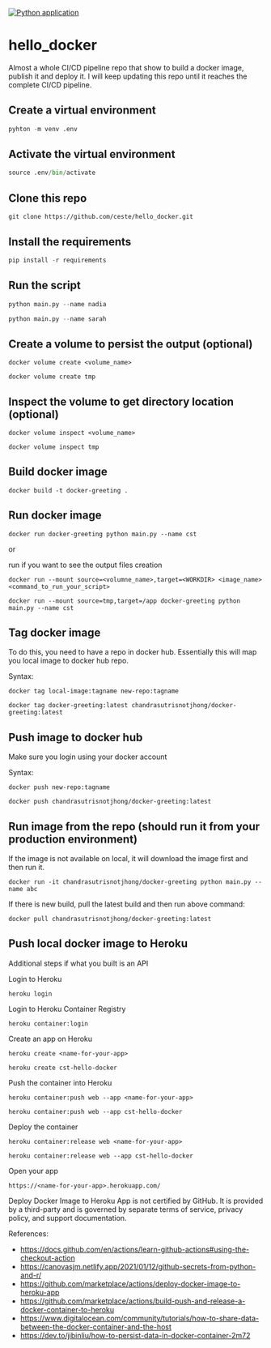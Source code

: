 [![Python application](https://github.com/ceste/hello_docker/actions/workflows/main.yml/badge.svg)](https://github.com/ceste/hello_docker/actions/workflows/main.yml)

# hello_docker

Almost a whole CI/CD pipeline repo that show to build a docker image, publish it and deploy it. I will keep updating this repo until it reaches the complete CI/CD pipeline.


## Create a virtual environment

```python
pyhton -m venv .env
```

## Activate the virtual environment

```python
source .env/bin/activate
```

## Clone this repo

```git
git clone https://github.com/ceste/hello_docker.git
```

## Install the requirements

```python
pip install -r requirements
```

## Run the script

```python
python main.py --name nadia
```

```python
python main.py --name sarah
```

## Create a volume to persist the output (optional)

```-docker
docker volume create <volume_name>
```

```-docker
docker volume create tmp
```

## Inspect the volume to get directory location (optional)

```-docker
docker volume inspect <volume_name>
```

```-docker
docker volume inspect tmp
```

## Build docker image

```docker
docker build -t docker-greeting .
```

## Run docker image

```docker
docker run docker-greeting python main.py --name cst
```

or 

run if you want to see the output files creation

```docker 
docker run --mount source=<volumne_name>,target=<WORKDIR> <image_name> <command_to_run_your_script>
```

```docker 
docker run --mount source=tmp,target=/app docker-greeting python main.py --name cst
```

## Tag docker image

To do this, you need to have a repo in docker hub. Essentially this will map you local image to docker hub repo.

Syntax:

```docker
docker tag local-image:tagname new-repo:tagname
```

```docker
docker tag docker-greeting:latest chandrasutrisnotjhong/docker-greeting:latest
```

## Push image to docker hub

Make sure you login using your docker account

Syntax:
```docker
docker push new-repo:tagname
```

```docker
docker push chandrasutrisnotjhong/docker-greeting:latest
```

## Run image from the repo (should run it from your production environment)

If the image is not available on local, it will download the image first and then run it.

```docker
docker run -it chandrasutrisnotjhong/docker-greeting python main.py --name abc
```

If there is new build, pull the latest build and then run above command:

```docker
docker pull chandrasutrisnotjhong/docker-greeting:latest
```

## Push local docker image to Heroku

Additional steps if what you built is an API

Login to Heroku 

```
heroku login
```

Login to Heroku Container Registry

```
heroku container:login
```

Create an app on Heroku 

```heroku
heroku create <name-for-your-app>
```

```heroku
heroku create cst-hello-docker
```

Push the container into Heroku

```heroku
heroku container:push web --app <name-for-your-app>
```

```heroku
heroku container:push web --app cst-hello-docker
```

Deploy the container

```heroku
heroku container:release web <name-for-your-app>
```

```heroku
heroku container:release web --app cst-hello-docker
```

Open your app 

```
https://<name-for-your-app>.herokuapp.com/
```



Deploy Docker Image to Heroku App is not certified by GitHub. It is provided by a third-party and is governed by separate terms of service, privacy policy, and support documentation.
  


References:
- https://docs.github.com/en/actions/learn-github-actions#using-the-checkout-action
- https://canovasjm.netlify.app/2021/01/12/github-secrets-from-python-and-r/
- https://github.com/marketplace/actions/deploy-docker-image-to-heroku-app 
- https://github.com/marketplace/actions/build-push-and-release-a-docker-container-to-heroku
- https://www.digitalocean.com/community/tutorials/how-to-share-data-between-the-docker-container-and-the-host 
- https://dev.to/jibinliu/how-to-persist-data-in-docker-container-2m72
  

